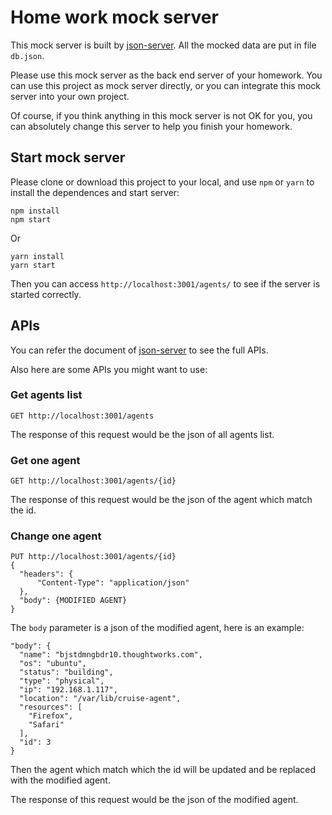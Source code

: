 # Home work mock server

This mock server is built by [json-server](https://github.com/typicode/json-server). All the mocked data are put in file `db.json`. 

Please use this mock server as the back end server of your homework. You can use this project as mock server directly, or you can integrate this mock server into your own project. 

Of course, if you think anything in this mock server is not OK for you, you can absolutely change this server to help you finish your homework.

## Start mock server

Please clone or download this project to your local, and use `npm` or `yarn` to install the dependences and start server:

```
npm install
npm start
```
Or

```
yarn install
yarn start
```

Then you can access `http://localhost:3001/agents/` to see if the server is started correctly.

## APIs

You can refer the document of [json-server](https://github.com/typicode/json-server) to see the full APIs. 

Also here are some APIs you might want to use:

### Get agents list

```
GET http://localhost:3001/agents
```

The response of this request would be the json of all agents list.

### Get one agent

```
GET http://localhost:3001/agents/{id}
```

The response of this request would be the json of the agent which match the id.

### Change one agent

```
PUT http://localhost:3001/agents/{id}
{
  "headers": {
      "Content-Type": "application/json"
  },
  "body": {MODIFIED AGENT}
}
```

The `body` parameter is a json of the modified agent, here is an example:

```
"body": {
  "name": "bjstdmngbdr10.thoughtworks.com",
  "os": "ubuntu",
  "status": "building",
  "type": "physical",
  "ip": "192.168.1.117",
  "location": "/var/lib/cruise-agent",
  "resources": [
    "Firefox",
    "Safari"
  ],
  "id": 3
}
```

Then the agent which match which the id will be updated and be replaced with the modified agent.

The response of this request would be the json of the modified agent.